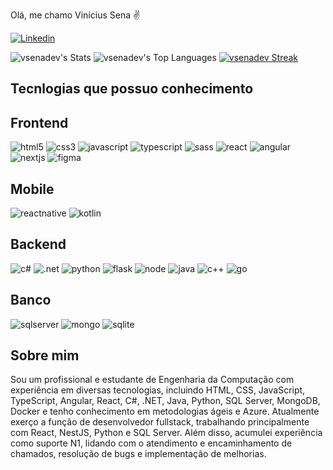 Olá, me chamo Vinícius Sena ✌️

[![Linkedin](https://img.shields.io/badge/LinkedIn-0077B5?style=for-the-badge&logo=linkedin&logoColor=white)]([https://www.linkedin.com/in/vin%C3%ADcius-sena-/](https://www.linkedin.com/in/vinicius-sena-/))


![vsenadev's Stats](https://github-readme-stats.vercel.app/api?username=vsenadev&theme=sea-dark&show_icons=true&hide_border=false&count_private=true)
![vsenadev's Top Languages](https://github-readme-stats.vercel.app/api/top-langs/?username=vsenadev&theme=sea-dark&show_icons=true&hide_border=false&layout=compact)
[![vsenadev Streak](https://streak-stats.demolab.com/?user=vsenadev&theme=sea-dark)](https://git.io/streak-stats)

## Tecnlogias que possuo conhecimento

## Frontend
<div>
    <img src="https://img.shields.io/badge/HTML5-E34F26?style=for-the-badge&logo=html5&logoColor=white" alt="html5">
    <img src="https://img.shields.io/badge/CSS3-1572B6?style=for-the-badge&logo=css3&logoColor=white" alt="css3">
    <img src="https://img.shields.io/badge/JavaScript-F7DF1E?style=for-the-badge&logo=javascript&logoColor=black" alt="javascript">
    <img src="https://img.shields.io/badge/TypeScript-007ACC?style=for-the-badge&logo=typescript&logoColor=white" alt="typescript">    
    <img src="https://img.shields.io/badge/Sass-CC6699?style=for-the-badge&logo=sass&logoColor=white" alt="sass">
    <img src="https://img.shields.io/badge/React-20232A?style=for-the-badge&logo=react&logoColor=61DAFB" alt="react">
    <img src="https://img.shields.io/badge/Angular-DD0031?style=for-the-badge&logo=angular&logoColor=white" alt="angular">
    <img src="https://img.shields.io/badge/next.js-000000?style=for-the-badge&logo=nextdotjs&logoColor=white" alt="nextjs">
    <img src="https://img.shields.io/badge/Figma-F24E1E?style=for-the-badge&logo=figma&logoColor=white" alt="figma">
</div>

## Mobile
<div>
    <img src="https://img.shields.io/badge/React_Native-20232A?style=for-the-badge&logo=react&logoColor=61DAFB" alt="reactnative">
    <img src="https://img.shields.io/badge/Kotlin-0095D5?&style=for-the-badge&logo=kotlin&logoColor=white" alt="kotlin">

</div>

## Backend
<div>
    <img src="https://img.shields.io/badge/C%23-239120?style=for-the-badge&logo=c-sharp&logoColor=white" alt="c#">    
    <img src="https://img.shields.io/badge/.NET-5C2D91?style=for-the-badge&logo=.net&logoColor=white" alt=".net">
    <img src="https://img.shields.io/badge/Python-14354C?style=for-the-badge&logo=python&logoColor=white" alt="python">
    <img src="https://img.shields.io/badge/Flask-000000?style=for-the-badge&logo=flask&logoColor=white" alt="flask">    
    <img src="https://img.shields.io/badge/Node.js-43853D?style=for-the-badge&logo=node.js&logoColor=white" alt="node">
    <img src="https://img.shields.io/badge/Java-ED8B00?style=for-the-badge&logo=openjdk&logoColor=white" alt="java">   
    <img src="https://img.shields.io/badge/C%2B%2B-00599C?style=for-the-badge&logo=c%2B%2B&logoColor=white" alt="c++">    
    <img src="https://img.shields.io/badge/Go-00ADD8?style=for-the-badge&logo=go&logoColor=white" alt="go">    
</div>

## Banco
<div>
    <img src="https://img.shields.io/badge/Microsoft_SQL_Server-CC2927?style=for-the-badge&logo=microsoft-sql-server&logoColor=white" alt="sqlserver">
    <img src="https://img.shields.io/badge/MongoDB-4EA94B?style=for-the-badge&logo=mongodb&logoColor=white" alt="mongo">
    <img src="https://img.shields.io/badge/SQLite-07405E?style=for-the-badge&logo=sqlite&logoColor=white" alt="sqlite">
</div>

## Sobre mim
Sou um profissional e estudante de Engenharia da Computação com experiência em diversas tecnologias, incluindo HTML, CSS, JavaScript, TypeScript, Angular, React, C#, .NET, Java, Python, SQL Server, MongoDB, Docker e tenho conhecimento em metodologias ágeis e Azure. Atualmente exerço a função de desenvolvedor fullstack, trabalhando principalmente com React, NestJS, Python e SQL Server. Além disso, acumulei experiência como suporte N1, lidando com o atendimento e encaminhamento de chamados, resolução de bugs e implementação de melhorias.
